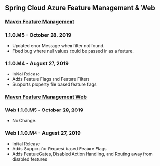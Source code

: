 ## Spring Cloud Azure Feature Management & Web

### [Maven Feature Management](https://mvnrepository.com/artifact/com.microsoft.azure/spring-cloud-azure-feature-management)

### 1.1.0.M5 - October 28, 2019

* Updated error Message when filter not found.
* Fixed bug where null values could be passed in as a feature.

### 1.1.0.M4 - August 27, 2019

* Initial Release
* Adds Feature Flags and Feature Filters
* Supports property file based feature flags

### [Maven Feature Management Web](https://mvnrepository.com/artifact/com.microsoft.azure/spring-cloud-azure-feature-management-web)

### Web 1.1.0.M5 - October 28, 2019

* No Change.

### Web 1.1.0.M4 - August 27, 2019

* Initial Release
* Adds Support for Request based Feature Flags
* Adds FeatureGates, Disabled Action Handling, and Routing away from disabled features

